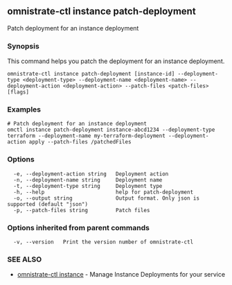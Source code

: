 ## omnistrate-ctl instance patch-deployment

Patch deployment for an instance deployment

### Synopsis

This command helps you patch the deployment for an instance deployment.

```
omnistrate-ctl instance patch-deployment [instance-id] --deployment-type <deployment-type> --deployment-name <deployment-name> --deployment-action <deployment-action> --patch-files <patch-files> [flags]
```

### Examples

```
# Patch deployment for an instance deployment
omctl instance patch-deployment instance-abcd1234 --deployment-type terraform --deployment-name my-terraform-deployment --deployment-action apply --patch-files /patchedFiles
```

### Options

```
  -e, --deployment-action string   Deployment action
  -n, --deployment-name string     Deployment name
  -t, --deployment-type string     Deployment type
  -h, --help                       help for patch-deployment
  -o, --output string              Output format. Only json is supported (default "json")
  -p, --patch-files string         Patch files
```

### Options inherited from parent commands

```
  -v, --version   Print the version number of omnistrate-ctl
```

### SEE ALSO

* [omnistrate-ctl instance](omnistrate-ctl_instance.md)	 - Manage Instance Deployments for your service

